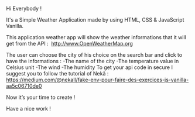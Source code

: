 Hi Everybody !

It's a Simple Weather Application made by using HTML, CSS & JavaScript Vanilla.

This application weather app will show the weather informations that it will get from the API :
 http://www.OpenWeatherMap.org

The user can choose the city of his choice on the search bar and click to have the informations : 
-The name of the city 
-The temperature value in Celsius unit
-The wind
-The humidity
To get your api code in secure I suggest you to follow the tutorial of Nekã :
https://medium.com/@nekall/fake-env-pour-faire-des-exercices-js-vanilla-aa5c06710de0

Now it’s your time to create !

Have a nice work ! 
